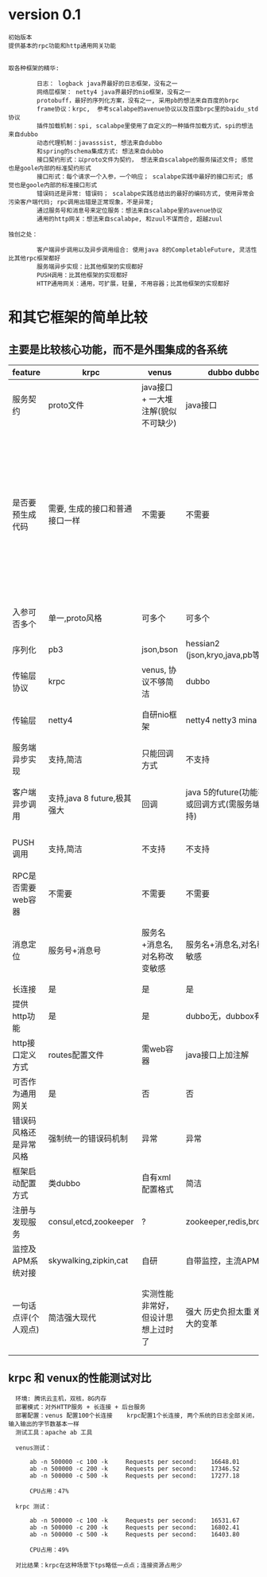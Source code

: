 
# version 0.1

    初始版本
    提供基本的rpc功能和http通用网关功能
    

    取各种框架的精华:

			日志： logback java界最好的日志框架，没有之一
			网络层框架： netty4 java界最好的nio框架，没有之一
			protobuff，最好的序列化方案，没有之一, 采用pb的想法来自百度的brpc
			frame协议：krpc,  参考scalabpe的avenue协议以及百度brpc里的baidu_std协议
			插件加载机制：spi, scalabpe里使用了自定义的一种插件加载方式，spi的想法来自dubbo
			动态代理机制：javasssist, 想法来自dubbo
			和spring的schema集成方式: 想法来自dubbo
			接口契约形式：以proto文件为契约， 想法来自scalabpe的服务描述文件; 感觉也是goole内部的标准契约形式
			接口形式：每个请求一个入参，一个响应； scalabpe实践中最好的接口形式; 感觉也是goole内部的标准接口形式
			错误码还是异常: 错误码； scalabpe实践总结出的最好的编码方式, 使用异常会污染客户端代码; rpc调用出错是正常现象，不是异常;
			通过服务号和消息号来定位服务：想法来自scalabpe里的avenue协议
			通用的http网关：想法来自scalabpe, 和zuul不谋而合, 超越zuul

    独创之处：
		  
			客户端异步调用以及异步调用组合: 使用java 8的CompletableFuture, 灵活性比其他rpc框架都好
			服务端异步实现：比其他框架的实现都好
			PUSH调用：比其他框架的实现都好
			HTTP通用网关：通用，可扩展，轻量, 不用容器；比其他框架的实现都好

# 和其它框架的简单比较

## 主要是比较核心功能，而不是外围集成的各系统

| feature | krpc | venus | dubbo dubbox |  spring cloud | motan | scalabpe | grpc | tars  | 
| ------- | ---- | ----- | ------------ |  ------------ | ----- | -------- | ---- | ---------- | 
| 服务契约 | proto文件 | java接口 + 一大堆注解(貌似不可缺少) |java接口 | 无 | java接口 | 服务描述文件 | proto文件 | idl文件 | 
| 是否要预生成代码  | 需要, 生成的接口和普通接口一样 |  不需要 |  不需要 | 不需要 | 不需要 | 不需要 | 需要 生成的java接口不够简洁 简单的同步功能也需要一个异步形式的复杂接口 | 需要, 生成的java接口客户端和服务端不一致, idl编译插件必须用maven插件，使用不方便 |     
| 入参可否多个 | 单一,proto风格 | 可多个 | 可多个 | 可多个 | 可多个 | 单一 | 单一,proto风格 |  可多个 | 
| 序列化  | pb3  |  json,bson |hessian2 (json,kryo,java,pb等) | json | hession2,pb等 | tlv | pb3 | ? |
| 传输层协议  | krpc  | venus, 协议不够简洁 |   dubbo | http | motan2 | avenue | http2, 协议很重 | ? |    
| 传输层  | netty4  | 自研nio框架 | netty4 netty3 mina grizzly | rest template, feign | netty4,netty3 | netty3 | netty4 | 自研nio框架 |      
| 服务端异步实现  | 支持,简洁  | 只能回调方式 | 不支持 | 不支持 | 全异步 | 不支持 | 支持 | 只能回调方式 |      
| 客户端异步调用  | 支持,java 8 future,极其强大  | 回调 | java 5的future(功能有限)，或回调方式(需服务端显式支持) | 不支持 | 自定义future | 全异步 | 回调 | 回调, 回调接口太不友好 |      
| PUSH调用  | 支持,简洁 | 不支持 | 不支持 | 不支持 | 不支持 | 支持 | 支持，接口复杂 | 极其复杂难用 |      
| RPC是否需要web容器  | 不需要 | 不需要 |   不需要 | 需要 | 不需要 | 不需要 | 不需要 | 不需要 |    
| 消息定位  | 服务号+消息号 | 服务名+消息名,对名称改变敏感 |   服务名+消息名,对名称改变敏感 | url | 服务名+消息名,对名称改变敏感 | 服务号+消息号 | 服务名+消息名,对名称改变敏感 | ? |    
| 长连接  | 是 | 是 | 是 | 否 | 是 | 是 | 是 | 是 |      
| 提供http功能  | 是 | 是 |  dubbo无，dubbox有 | 天生 | 是 | 是 | 天生 | 否 |     
| http接口定义方式  | routes配置文件 | 需web容器 | java接口上加注解 | - | java接口上加注解,实现复杂，需web容器 | routes配置文件 | - | 无 |      
| 可否作为通用网关  | 是 | 否 |   否 | zuul组件 | 否 | 是 | 否 | 否 |    
| 错误码风格还是异常风格  | 强制统一的错误码机制 | 异常 | 异常 | 无 | 异常 | 强制统一的错误码机制 | 无 | 无 |      
| 框架启动配置方式  | 类dubbo | 自有xml配置格式 |    简洁 | 无 | 类dubbo | 自有xml格式文件 | ? | 多种 |   
| 注册与发现服务  | consul,etcd,zookeeper | ? | zookeeper,redis,broadcast | consul,eureka | zookeeper,consul | etcd | ? | 自研 |      
| 监控及APM系统对接  | skywalking,zipkin,cat | 自研 |  自带监控，主流APM都支持 | 主流APM都支持 | 自带监控 | 无 | 主流APM都支持 | 自研 |       
| 一句话点评(个人观点)  | 简洁强大现代 | 实测性能非常好，但设计思想上过时了 |  强大 历史负担太重 难以做出大的变革 | 内网用短连接通讯不够好 | 简洁，但内部实现代码不够好 | 完全不同的开发方式,java界接受度较低 | http2用在内网通讯太重, 另外接口形式不好 | 配套齐全，异步接口设计上有明显的缺陷 |     

## krpc 和 venux的性能测试对比

      环境: 腾讯云主机，双核，8G内存
      部署模式：对外HTTP服务 + 长连接 + 后台服务
      部署配置：venus 配置100个长连接    krpc配置1个长连接, 两个系统的日志全部关闭，输入输出的字节数基本一样
      测试工具：apache ab 工具
              
      venus测试：
      
          ab -n 500000 -c 100 -k     Requests per second:    16648.01
          ab -n 500000 -c 200 -k     Requests per second:    17346.52
          ab -n 500000 -c 500 -k     Requests per second:    17277.18      
  
          CPU占用：47%
          
      krpc 测试：
      
          ab -n 500000 -c 100 -k     Requests per second:    16531.67
          ab -n 500000 -c 200 -k     Requests per second:    16802.41
          ab -n 500000 -c 500 -k     Requests per second:    16403.80     
  
          CPU占用：49%
          
      对比结果：krpc在这种场景下tps略低一点点；连接资源占用少
      